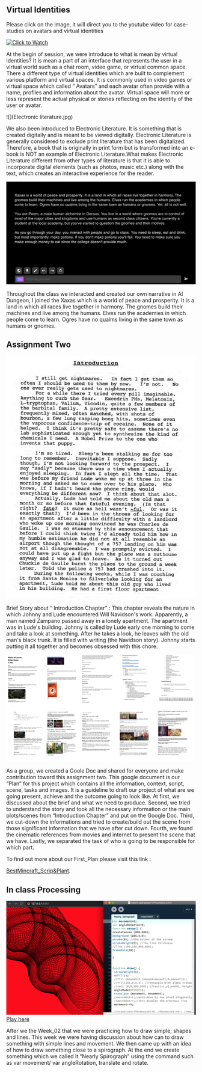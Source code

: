 ## Virtual Identities 

Please click on the image, it will direct you to the youtube video for case-studies on avatars and virtual identities

[![Click to Watch](http://img.youtube.com/vi/aJ510QfMaGA/0.jpg)](http://www.youtube.com/watch?v=aJ510QfMaGA "Mariko Mori")

At the begin of session, we were introduce to what is mean by virtual identities? It is mean a part of an interface that represents the user in a virtual world such as a chat room, video game, or virtual common space. There a different type of virtual identities which are built to complement various platform and virtual spaces. It is commonly used in video games or virtual space which called “ Avatars” and each avatar often provide with a name, profiles and information about the avatar. Virtual space will more or less represent the actual physical or stories reflecting on the identity of the user or avatar. 

![](Electronic literature.jpg) 

We also been introduced to Electronic Literature. It is something that is created digitally and is meant to be viewed digitally. Electronic Literature is generally considered to exclude print literature that has been digitalized. Therefore, a book that is originally in print form but is transformed into an e-book is NOT an example of Electronic Literature.What makes Electronic Literature different from other types of literature is that it is able to incorporate digital elements (such as photos, music etc.) along with the text, which creates an interactive experience for the reader.

![](AI_Dungeon.jpg) 

Throughout the class we interacted and created our own narrative in AI Dungeon, I joined the Xaxas which is a world of peace and prosperity. It is a land in which all races live together in harmony. The gnomes build their machines and live among the humans. Elves run the academies in which people come to learn. Ogres have no qualms living in the same town as humans or gnomes.

## Assignment Two

![](Introduction.jpg)

Brief Story about “ Introduction Chapter” : This chapter reveals the nature in which Johnny and Lude encountered Will Navidson's work. Apparently, a man named Zampano passed away in a lonely apartment. The apartment was in Lude's building. Johnny is called by Lude early one morning to come and take a look at something. After he takes a look, he leaves with the old man's black trunk. It is filled with writing (the Navidson story). Johnny starts putting it all together and becomes obsessed with this chore.

![](Script.jpg)

As a group, we created a Goole Doc and shared for everyone and make contribution toward this assignment two. This google document is our “Plan” for this project which contains all the information, context, script, scene, tasks and images. It is a guideline to draft our project of what are we going present, achieve and the outcome going to look like. At first, we discussed about the brief and what we need to produce. Second, we tried to understand the story and took all the necessary information or the main plots/scenes from “Introduction Chapter” and put on the Google Doc. Third, we cut-down the informations and tried to create/build out the scene from those significant information that we have after cut down. Fourth, we found the cinematic references from movies and internet to present the scene that we have. Lastly, we separated the task of who is going to be responsible for which part.

To find out more about our First_Plan please visit this link :

[BestMincraft_Scrip&Plant](https://docs.google.com/document/d/1WgoUWJ-hBFhOqOPKxN4vSNMM6sSR0MrueVGS22FdW4c/edit#).

## In class Processing

![](Nearly.jpg)
[Play here](https://ptpeem.github.io/EdmCodeWorld/Week_03/Nearly_Spiragraph/)

After we the Week_02 that we were practicing how to draw simple; shapes and lines. This week we were having discussion about how can to draw something with simple lines and movement. We then came up with an idea of how to draw something close to a spirograph. At the end we create something which we called it “Nearly Spirograph” using the command such as var movement/ var angleRotation, translate and rotate.
